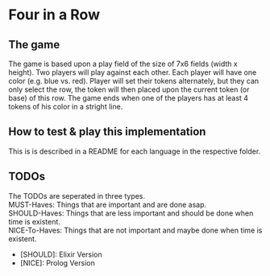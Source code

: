 # Four in a Row 

## The game
The game is based upon a play field of the size of 7x6 fields (width x height). Two players will play against each other. Each player will have one color (e.g. blue vs. red). Player will set their tokens alternately, but they can only select the row, the token will then placed upon the current token (or base) of this row. The game ends when one of the players has at least 4 tokens of his color in a stright line.

## How to test & play this implementation

This is is described in a README for each language in the respective folder.

## TODOs

The TODOs are seperated in three types. <br>
MUST-Haves: Things that are important and are done asap. <br>
SHOULD-Haves: Things that are less important and should be done when time is existent. <br>
NICE-To-Haves: Things that are not important and maybe done when time is existent. <br>

- [SHOULD]: Elixir Version
- [NICE]: Prolog Version

